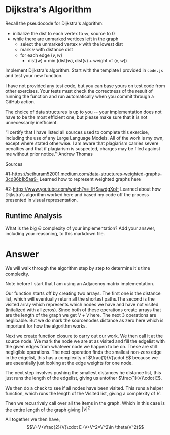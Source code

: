 # Dijkstra's Algorithm

Recall the pseudocode for Dijkstra's algorithm:
- initialize the dist to each vertex to $\infty$, source to 0
- while there are unmarked vertices left in the graph
    - select the unmarked vertex $v$ with the lowest dist
    - mark $v$ with distance dist
    - for each edge $(v,w)$
        - dist($w$) = min $\left(\textrm{dist}(w), \textrm{dist}(v) + \textrm{weight of }(v, w)\right)$

Implement Dijkstra's algorithm. Start with the template I provided in `code.js`
and test your new function.

I have not provided any test code, but you can base yours on test code from
other exercises. Your tests must check the correctness of the result of running
the function and run automatically when you commit through a GitHub action.

The choice of data structures is up to you -- your implementation does not have
to be the most efficient one, but please make sure that it is not unnecessarily
inefficient.

“I certify that I have listed all sources used to complete this exercise, including the use
of any Large Language Models. All of the work is my own, except where stated
otherwise. I am aware that plagiarism carries severe penalties and that if plagiarism is
suspected, charges may be filed against me without prior notice.”-Andrew Thomas

Sources

#1-https://sethuram52001.medium.com/data-structures-weighted-graphs-3cd86b1b5aa9- Learned how to represent weighted graphs here

#2-https://www.youtube.com/watch?v=_lHSawdgXpI- Learned about how Dijkstra's algorithm worked here and based my code off the process presented in visual representation.

## Runtime Analysis

What is the big $\Theta$ complexity of your implementation? Add your
answer, including your reasoning, to this markdown file.

# Answer

We will walk through the algorithm step by step to determine it's time complexity.

Note before I start that I am using an Adjacency matrix implementation.

Our function starts off by creating two arrays. The first one is the distance list, which will eventually return all the shortest paths.The second is the visited array which represents which nodes we have and have not visited (initalized with all zeros). 
Since both of these operations create arrays that are the length of the graph we get $V+V$ here.
The next 3 operations are neglibable. But we do mark the sourcenodes distance as zero here which is important for how the algorithm works.

Next we create function closure to carry out our work. We then call it at the source node. We mark the node we are at as visited and fill the edgelist with the given edges from whatever node we happen to be on. These are still negligible operations. The next operation finds the smallest non-zero edge in the edgelist, this has a complexity of $\frac{1}{V}\cdot E$ because we are eseentially just looking at the edge weights for one node.

The next step involves pushing the smallest distances he distance list, this just runs the length of the edgelist, giving us antother $\frac{1}{v}\cdot E$.

We then do a check to see if all nodes have been visited. This runs a helper function, which runs the length of the Visited list, giving a complexity of $V$.

Then we recusrively call over all the items in the graph. Which in this case is the entire length of the graph giving $|V|^2$

All together we then have, $$V+V+\frac{2}{V}\cdot E+V+V^2=V^2\in \theta(V^2)$$

